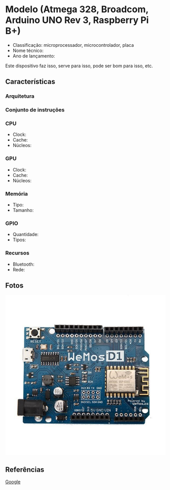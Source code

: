 # Modelo (Atmega 328, Broadcom, Arduino UNO Rev 3, Raspberry Pi B+)

- Classificação: microprocessador, microcontrolador, placa
- Nome técnico:
- Ano de lançamento:

Este dispositivo faz isso, serve para isso, pode ser bom para isso, etc.

## Características

### Arquitetura

### Conjunto de instruções

### CPU

- Clock:
- Cache:
- Núcleos:

### GPU

- Clock:
- Cache:
- Núcleos:

### Memória

- Tipo:
- Tamanho:

### GPIO

- Quantidade:
- Tipos:

### Recursos

- Bluetooth:
- Rede:

## Fotos

![esp8266wemosd1r2](imgs/esp8266wemosd1r2.jpg)

## Referências

[Google](http://google.com)
